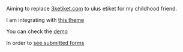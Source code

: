 Aiming to replace [3ketiket.com](http://www.3ketiket.com/ana-sayfa) to ulus etiket for my childhood friend.

I am integrating with [this theme](https://github.com/StaticMania/roxo-hugo)

You can check the [demo](https://roxo-hugo.staticmania.com/)

In order to [see submitted forms](https://app.fabform.io/forms)